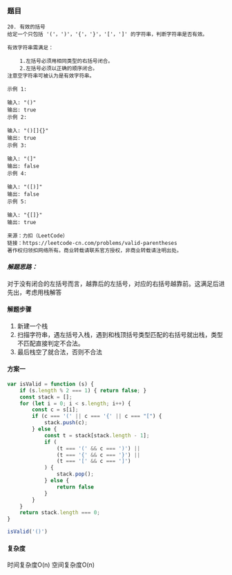 ### 题目

```
20. 有效的括号
给定一个只包括 '('，')'，'{'，'}'，'['，']' 的字符串，判断字符串是否有效。

有效字符串需满足：

    1.左括号必须用相同类型的右括号闭合。
    2.左括号必须以正确的顺序闭合。
注意空字符串可被认为是有效字符串。

示例 1:

输入: "()"
输出: true
示例 2:

输入: "()[]{}"
输出: true
示例 3:

输入: "(]"
输出: false
示例 4:

输入: "([)]"
输出: false
示例 5:

输入: "{[]}"
输出: true

来源：力扣（LeetCode）
链接：https://leetcode-cn.com/problems/valid-parentheses
著作权归领扣网络所有。商业转载请联系官方授权，非商业转载请注明出处。
```

#### *解题思路：*

  对于没有闭合的左括号而言，越靠后的左括号，对应的右括号越靠前。这满足后进先出，考虑用栈解答

#### 解题步骤

1. 新建一个栈
2. 扫描字符串，遇左括号入栈，遇到和栈顶括号类型匹配的右括号就出栈，类型不匹配直接判定不合法。
3. 最后栈空了就合法，否则不合法

#### 方案一

```js
var isValid = function (s) {
    if (s.length % 2 === 1) { return false; }
    const stack = [];
    for (let i = 0; i < s.length; i++) {
        const c = s[i];
        if (c === '(' || c === '{' || c === "[") {
            stack.push(c);
        } else {
            const t = stack[stack.length - 1];
            if (
                (t === '(' && c === ')') ||
                (t === '{' && c === '}') ||
                (t === '[' && c === ']')
            ) {
                stack.pop();
            } else {
                return false
            }
        }
    }
    return stack.length === 0;
}

isValid('()')
```

#### 复杂度

 时间复杂度O(n)
		空间复杂度O(n)